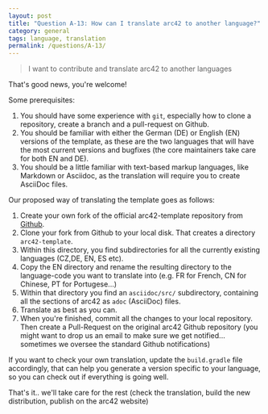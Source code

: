 ```yaml
---
layout: post
title: "Question A-13: How can I translate arc42 to another language?"
category: general
tags: language, translation
permalink: /questions/A-13/
---
```



> I want to contribute and translate arc42 to another languages

That's good news, you're welcome!

Some prerequisites:

1. You should have some experience with `git`, especially how to clone a repository, create a branch and a pull-request on Github.
2. You should be familiar with either the German (DE) or English (EN) versions of the template, as these are the two languages that will have the most current versions and bugfixes (the core maintainers take care for both EN and DE).
3. You should be a little familiar with text-based markup languages, like Markdown or Asciidoc, as the translation will require you to create AsciiDoc files.


Our proposed way of translating the template goes as follows:

1. Create your own fork of the official arc42-template repository from [Github](https://github.com/arc42/arc42-template).
2. Clone your fork from Github to your local disk. That creates a directory `arc42-template`.
3. Within this directory, you find subdirectories for all the currently existing languages (CZ,DE, EN, ES etc).
4. Copy the EN directory and rename the resulting directory to the language-code you want to translate into (e.g. FR for French, CN for Chinese, PT for Portugese...)
5. Within that directory you find an `asciidoc/src/` subdirectory, containing all the sections of arc42 as `adoc` (AsciiDoc) files.
6. Translate as best as you can.
7. When you're finished, commit all the changes to your local repository. Then create a Pull-Request on the original arc42 Github repository (you might want to drop us an email to make sure we get notified... sometimes we oversee the standard Github notifications)

If you want to check your own translation, update the `build.gradle` file accordingly, that can help you generate a version specific to your language, so you can check out if everything is going well.


That's it.. we'll take care for the rest (check the translation, build the new distribution, publish on the arc42 website)